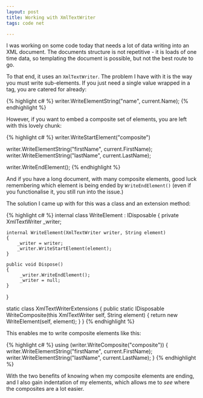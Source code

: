 ```yaml
---
layout: post
title: Working with XmlTextWriter
tags: code net

---
```


I was working on some code today that needs a lot of data writing into an XML document.  The documents structure is not repetitive - it is loads of one time data, so templating the document is possible, but not the best route to go.

To that end, it uses an `XmlTextWriter`.  The problem I have with it is the way you must write sub-elements.  If you just need a single value wrapped in a tag, you are catered for already:

{% highlight c# %}
writer.WriteElementString("name", current.Name);
{% endhighlight %}

However, if you want to embed a composite set of elements, you are left with this lovely chunk:

{% highlight c# %}
writer.WriteStartElement("composite")

writer.WriteElementString("firstName", current.FirstName);
writer.WriteElementString("lastName", current.LastName);

writer.WriteEndElement();
{% endhighlight %}

And if you have a long document, with many composite elements, good luck remembering which element is being ended by `WriteEndElement()` (even if you functionalise it, you still run into the issue.)

The solution I came up with for this was a class and an extension method:

{% highlight c# %}
internal class WriteElement : IDisposable
{
	private XmlTextWriter _writer;

	internal WriteElement(XmlTextWriter writer, String element)
	{
		_writer = writer;
		_writer.WriteStartElement(element);
	}

	public void Dispose()
	{
		 _writer.WriteEndElement();
		 _writer = null;
	}
}

static class XmlTextWriterExtensions
{
	public static IDisposable WriteComposite(this XmlTextWriter self, String element)
	{
		return new WriteElement(self, element);
	}
}
{% endhighlight %}

This enables me to write composite elements like this:

{% highlight c# %}
using (writer.WriteComposite("composite"))
{
	writer.WriteElementString("firstName", current.FirstName);
	writer.WriteElementString("lastName", current.LastName);
}
{% endhighlight %}

With the two benefits of knowing when my composite elements are ending, and I also gain indentation of my elements, which allows me to *see* where the composites are a lot easier.
